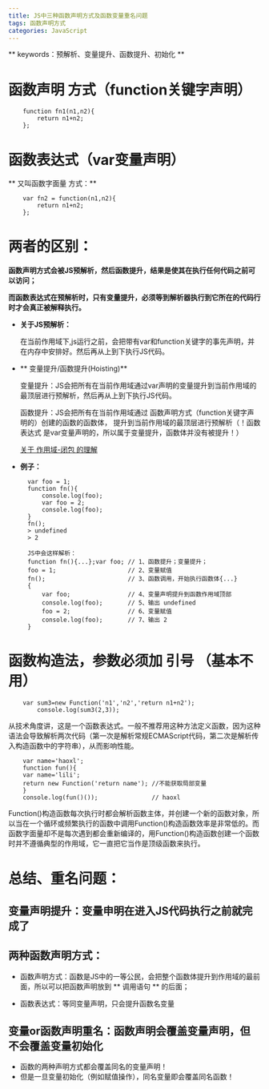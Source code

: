 ```yaml
---
title: JS中三种函数声明方式及函数变量重名问题
tags: 函数声明方式
categories: JavaScript
---
```


** keywords：预解析、变量提升、函数提升、初始化 **

# 函数声明 方式（function关键字声明）

		function fn1(n1,n2){
		    return n1+n2;
		};

<!-- more --> 

# 函数表达式（var变量声明）
** 又叫函数字面量 方式：**

		var fn2 = function(n1,n2){
		    return n1+n2;
		};

# **两者的区别：**
		
**函数声明方式会被JS预解析，然后函数提升，结果是使其在执行任何代码之前可以访问；**
		
**而函数表达式在预解析时，只有变量提升，必须等到解析器执行到它所在的代码行时才会真正被解释执行。**

* **关于JS预解析：**
	
	在当前作用域下,js运行之前，会把带有var和function关键字的事先声明，并在内存中安排好。然后再从上到下执行JS代码。

* ** 变量提升/函数提升(Hoisting)**
		
	变量提升：JS会把所有在当前作用域通过var声明的变量提升到当前作用域的最顶层进行预解析，然后再从上到下执行JS代码。
		
	函数提升：JS会把所有在当前作用域通过 函数声明方式（function关键字声明的）创建的函数的函数体，
	提升到当前作用域的最顶层进行预解析（！函数表达式 是var变量声明的，所以属于变量提升，函数体并没有被提升！）

	[关于 作用域-闭包 的理解](https://tinymark.github.io/2017/03/12/JS/%E4%BD%9C%E7%94%A8%E5%9F%9F-%E9%97%AD%E5%8C%85/)
	

* **例子：**

		var foo = 1;
		function fn(){
		    console.log(foo); 
		    var foo = 2;
		    console.log(foo); 
		}
		fn(); 
		> undefined
		> 2
		
		JS中会这样解析：
		function fn(){...};var foo;	// 1、函数提升；变量提升；
		foo = 1; 					// 2、变量赋值
		fn(); 						// 3、函数调用，开始执行函数体{...}
		{
		    var foo;    			// 4、变量声明提升到函数作用域顶部
		    console.log(foo);		// 5、输出 undefined
		    foo = 2;    			// 6、变量赋值
		    console.log(foo);		// 7、输出 2
		}



# 函数构造法，参数必须加 引号 （基本不用）
	
		var sum3=new Function('n1','n2','return n1+n2');
			console.log(sum3(2,3));

从技术角度讲，这是一个函数表达式。一般不推荐用这种方法定义函数，因为这种语法会导致解析两次代码（第一次是解析常规ECMAScript代码，第二次是解析传入构造函数中的字符串），从而影响性能。

		var name='haoxl';
		function fun(){
		var name='lili';
		return new Function('return name');	//不能获取局部变量
		}
		console.log(fun()());				// haoxl

 Function()构造函数每次执行时都会解析函数主体，并创建一个新的函数对象，所以当在一个循环或频繁执行的函数中调用Function()构造函数效率是非常低的。而函数字面量却不是每次遇到都会重新编译的，用Function()构造函数创建一个函数时并不遵循典型的作用域，它一直把它当作是顶级函数来执行。

# 总结、重名问题：
##  变量声明提升：变量申明在进入JS代码执行之前就完成了
##  两种函数声明方式：
* 函数声明方式：函数是JS中的一等公民，会把整个函数体提升到作用域的最前面，所以可以把函数声明放到 ** 调用语句 ** 的后面；

* 函数表达式：等同变量声明，只会提升函数名变量


## 变量or函数声明重名：函数声明会覆盖变量声明，但不会覆盖变量初始化
* 函数的两种声明方式都会覆盖同名的变量声明！
* 但是一旦变量初始化（例如赋值操作），同名变量即会覆盖同名函数！